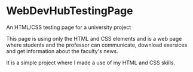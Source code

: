 # WebDevHubTestingPage
An HTML/CSS testing page for a university project

This page is using only the HTML and CSS elements and is a web page where students
and the professor can communicate, download exersices and get information about the 
faculty's news.

It is a simple project where I made a use of my HTML and CSS skills.
